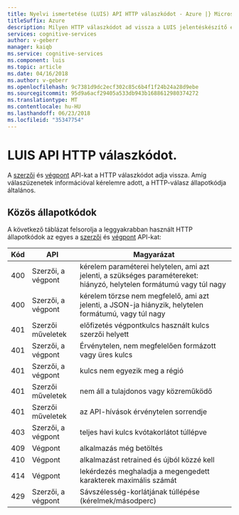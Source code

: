 ```yaml
---
title: Nyelvi ismertetése (LUIS) API HTTP válaszkódot - Azure |} Microsoft Docs
titleSuffix: Azure
description: Milyen HTTP válaszkódot ad vissza a LUIS jelentéskészítő és -végpont API-k ismertetése
services: cognitive-services
author: v-geberr
manager: kaiqb
ms.service: cognitive-services
ms.component: luis
ms.topic: article
ms.date: 04/16/2018
ms.author: v-geberr
ms.openlocfilehash: 9c7381d9dc2ecf302c85c6b4f1f24b24a28d9ebe
ms.sourcegitcommit: 95d9a6acf29405a533db943b1688612980374272
ms.translationtype: MT
ms.contentlocale: hu-HU
ms.lasthandoff: 06/23/2018
ms.locfileid: "35347754"
---
```

# <a name="luis-api-http-response-codes"></a>LUIS API HTTP válaszkódot.
A [szerzői](https://aka.ms/luis-authoring-apis) és [végpont](https://aka.ms/luis-endpoint-apis) API-kat a HTTP válaszkódot adja vissza. Amíg válaszüzenetek információval kérelemre adott, a HTTP-válasz állapotkódja általános. 

## <a name="common-status-codes"></a>Közös állapotkódok
A következő táblázat felsorolja a leggyakrabban használt HTTP állapotkódok az egyes a [szerzői](https://aka.ms/luis-authoring-apis) és [végpont](https://aka.ms/luis-endpoint-apis) API-kat:

|Kód|API|Magyarázat|
|:--|--|--|
|400|Szerzői, a végpont|kérelem paraméterei helytelen, ami azt jelenti, a szükséges paramétereket: hiányzó, helytelen formátumú vagy túl nagy|
|400|Szerzői, a végpont|kérelem törzse nem megfelelő, ami azt jelenti, a JSON-ja hiányzik, helytelen formátumú, vagy túl nagy|
|401|Szerzői műveletek|előfizetés végpontkulcs használt kulcs szerzői helyett|
|401|Szerzői, a végpont|Érvénytelen, nem megfelelően formázott vagy üres kulcs|
|401|Szerzői, a végpont| kulcs nem egyezik meg a régió|
|401|Szerzői műveletek|nem áll a tulajdonos vagy közreműködő|
|401|Szerzői műveletek|az API-hívások érvénytelen sorrendje|
|403|Szerzői, a végpont|teljes havi kulcs kvótakorlátot túllépve|
|409|Végpont|alkalmazás még betöltés|
|410|Végpont|alkalmazást retrained és újból közzé kell|
|414|Végpont|lekérdezés meghaladja a megengedett karakterek maximális számát|
|429|Szerzői, a végpont|Sávszélesség-korlátjának túllépése (kérelmek/másodperc)|